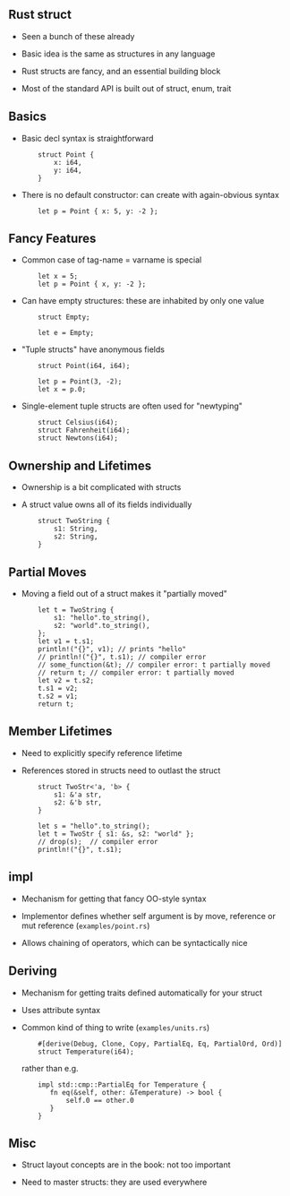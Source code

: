## Rust struct

* Seen a bunch of these already

* Basic idea is the same as structures in any language

* Rust structs are fancy, and an essential building block

* Most of the standard API is built out of struct, enum, trait

## Basics

* Basic decl syntax is straightforward

          struct Point {
              x: i64,
              y: i64,
          }

* There is no default constructor: can create
  with again-obvious syntax
  
          let p = Point { x: 5, y: -2 };

## Fancy Features

* Common case of tag-name = varname is special

          let x = 5;
          let p = Point { x, y: -2 };

* Can have empty structures: these are inhabited by only one
  value
  
          struct Empty;
  
          let e = Empty;

* "Tuple structs" have anonymous fields

          struct Point(i64, i64);

          let p = Point(3, -2);
          let x = p.0;

* Single-element tuple structs are often used for "newtyping"

          struct Celsius(i64);
          struct Fahrenheit(i64);
          struct Newtons(i64);

## Ownership and Lifetimes

* Ownership is a bit complicated with structs

* A struct value owns all of its fields individually

          struct TwoString {
              s1: String,
              s2: String,
          }

## Partial Moves

* Moving a field out of a struct makes it "partially moved"

          let t = TwoString {
              s1: "hello".to_string(),
              s2: "world".to_string(),
          };
          let v1 = t.s1;
          println!("{}", v1); // prints "hello"
          // println!("{}", t.s1); // compiler error
          // some_function(&t); // compiler error: t partially moved
          // return t; // compiler error: t partially moved
          let v2 = t.s2;
          t.s1 = v2;
          t.s2 = v1;
          return t;

## Member Lifetimes

* Need to explicitly specify reference lifetime

* References stored in structs need to outlast the struct

          struct TwoStr<'a, 'b> {
              s1: &'a str,
              s2: &'b str,
          }

          let s = "hello".to_string();
          let t = TwoStr { s1: &s, s2: "world" };
          // drop(s);  // compiler error
          println!("{}", t.s1);

## impl

* Mechanism for getting that fancy OO-style syntax

* Implementor defines whether self argument is by
  move, reference or mut reference (`examples/point.rs`)

* Allows chaining of operators, which can be syntactically
  nice

## Deriving

* Mechanism for getting traits defined automatically for
  your struct
  
* Uses attribute syntax

* Common kind of thing to write (`examples/units.rs`)

          #[derive(Debug, Clone, Copy, PartialEq, Eq, PartialOrd, Ord)]
          struct Temperature(i64);

  rather than e.g.

          impl std::cmp::PartialEq for Temperature {
             fn eq(&self, other: &Temperature) -> bool {
                 self.0 == other.0
             }
          }

## Misc

* Struct layout concepts are in the book: not too important

* Need to master structs: they are used everywhere
